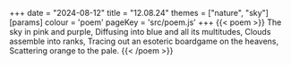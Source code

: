 +++
date = "2024-08-12"
title = "12.08.24"
themes = ["nature", "sky"]
[params]
  colour = 'poem'
  pageKey = 'src/poem.js'
+++
{{< poem >}}
The sky in pink and purple,
Diffusing into blue and all its multitudes,
Clouds assemble into ranks,
Tracing out an esoteric boardgame on the heavens,
Scattering orange to the pale.
{{< /poem >}}
